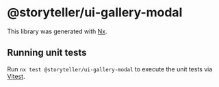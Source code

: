# @storyteller/ui-gallery-modal

This library was generated with [Nx](https://nx.dev).

## Running unit tests

Run `nx test @storyteller/ui-gallery-modal` to execute the unit tests via [Vitest](https://vitest.dev/).
